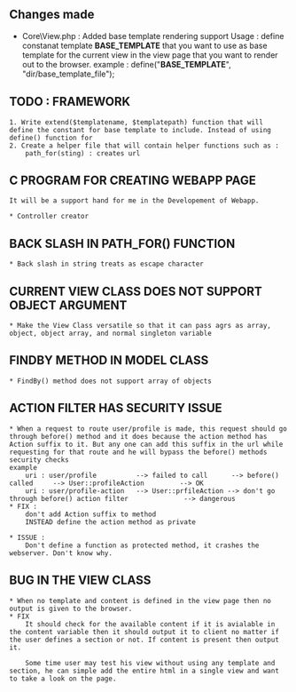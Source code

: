 ## Changes made

* Core\View.php			: Added base template rendering support
  Usage :
  	define constanat template __BASE_TEMPLATE__ that you want to use as base template for the current view in the view page that you want to render out to the browser.
	example : define("__BASE_TEMPLATE__", "dir/base_template_file");



## TODO : FRAMEWORK
	1. Write extend($templatename, $templatepath) function that will define the constant for base template to include. Instead of using define() function for
	2. Create a helper file that will contain helper functions such as :
		path_for(sting) : creates url




## C PROGRAM FOR CREATING WEBAPP PAGE
	It will be a support hand for me in the Developement of Webapp.

	* Controller creator

## BACK SLASH IN PATH_FOR() FUNCTION
	* Back slash in string treats as escape character

## CURRENT VIEW CLASS DOES NOT SUPPORT OBJECT ARGUMENT
	* Make the View Class versatile so that it can pass agrs as array, object, object array, and normal singleton variable

## FINDBY METHOD IN MODEL CLASS
	* FindBy() method does not support array of objects

## ACTION FILTER HAS SECURITY ISSUE
	* When a request to route user/profile is made, this request should go through before() method and it does because the action method has Action suffix to it. But any one can add this suffix in the url while requesting for that route and he will bypass the before() methods security checks
	example
		uri : user/profile			--> failed to call 		--> before() called		--> User::profileAction			--> OK
		uri : user/profile-action	--> User::prfileAction --> don't go through before() action filter				--> dangerous
	* FIX :
		don't add Action suffix to method
		INSTEAD define the action method as private
	
	* ISSUE :
		Don't define a function as protected method, it crashes the webserver. Don't know why.

## BUG IN THE VIEW CLASS
	* When no template and content is defined in the view page then no output is given to the browser.
	* FIX
		It should check for the available content if it is avialable in the content variable then it should output it to client no matter if the user defines a section or not. If content is present then output it.
		
		Some time user may test his view without using any template and section, he can simple add the entire html in a single view and want to take a look on the page.
